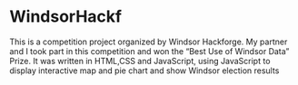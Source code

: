 # WindsorHackf

This is a competition project organized by Windsor Hackforge. My partner and I took part in this competition and won the “Best Use of Windsor Data” Prize. It was written in HTML,CSS and JavaScript, using JavaScript to display interactive map and pie chart and show Windsor election results
